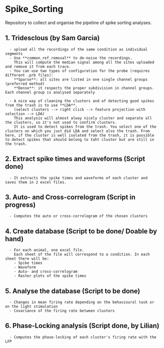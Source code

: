 # Spike_Sorting
Repository to collect and organise the pipeline of spike sorting analyses.

## 1. Tridesclous (by Sam Garcia)
      - upload all the recordings of the same condition as individual segments
      - Use **common_ref_removal** to de-noise the recordings.
        This will compute the median signal among all the sites uploaded and remove it from each trace.
      - You can use two types of configuration for the probe (requires different .prb files):
        **Sparse**: all sites are listed in one single channel groups (preferred method)
        **Dense**: it respects the proper subdivision in channel groups. Each channel group is analysed separately
      
      - A nice way of cleaning the clusters and of detecting good spikes from the trash is to use **LDA**.
        (select clusters --> right click --> feature projection with selection --> LDA)
        This analysis will almost alway nicely cluster and separate all the clusters, so it's not used to confirm clusters.
        It is used to detect spikes from the trash. You select one of the clusters on which you just did LDA and select also the trash. From here, if the cluster is well isolated from the trash, it is possible to detect spikes that should belong to taht cluster but are still in the trash.
        
        
## 2. Extract spike times and waveforms (Script done)
      - It extracts the spike times and waveforms of each cluster and saves them in 2 excel files.
      
## 3. Auto- and Cross-correlogram (Script in progress)
      - Computes the auto or cross-correlogram of the chosen clusters
      
## 4. Create database (Script to be done/ Doable by hand)
      - For each animal, one excel file.
        Each sheet of the file will correspond to a condition. In each sheet there will be:
        - Spike times
        - Waveform
        - Auto- and cross-correlogram 
        - Raster plots of the spike times
        
## 5. Analyse the database (Script to be done)
      - Changes in mean firing rate depending on the behavioural task or on the light stimulation
      - Covariance of the firing rate between clusters
      
## 6. Phase-Locking analysis (Script done, by Lilian)
      - Computes the phase-locking of each cluster's firing rate with the LFP
      
      
